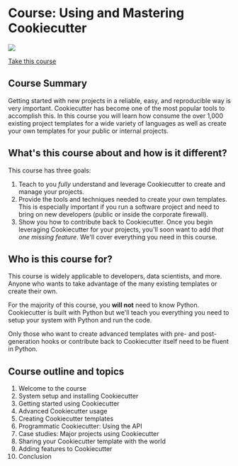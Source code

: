 # Course: Using and Mastering Cookiecutter

[![](https://raw.githubusercontent.com/mikeckennedy/cookiecutter-course/master/readme_resources/cookiecutter-course-sm-play.png?token=AB8PaZXF1TiEAIjUpRDZ0HqaTkl3OLz5ks5YxYYkwA%3D%3D)](https://training.talkpython.fm/courses/explore_cookiecutter_course/using-and-mastering-cookiecutter-templates-for-project-creation)

[Take this course](https://training.talkpython.fm/courses/explore_cookiecutter_course/using-and-mastering-cookiecutter-templates-for-project-creation)

## Course Summary

Getting started with new projects in a reliable, easy, and reproducible way is very important. Cookiecutter has become one of the most popular tools to accomplish this. In this course you will learn how consume the over 1,000 existing project templates for a wide variety of languages as well as create your own templates for your public or internal projects.

## What's this course about and how is it different?

This course has three goals:

1. Teach to you *fully* understand and leverage Cookiecutter to create and manage your projects.
2. Provide the tools and techniques needed to create your own templates. This is especially important if you run a software project and need to bring on new developers (public or inside the corporate firewall).
3. Show you how to contribute back to Cookiecutter. Once you begin leveraging Cookiecutter for your projects, you'll soon want to add *that one missing feature*. We'll cover everything you need in this course.

## Who is this course for?

This course is widely applicable to developers, data scientists, and more. Anyone who wants to take advantage of the many existing templates or create their own.

For the majority of this course, you **will not** need to know Python. Cookiecutter is built with Python but we'll teach you everything you need to setup your system with Python and run the code.

Only those who want to create advanced templates with pre- and post-generation hooks or contribute back to Cookiecutter itself need to be fluent in Python.

## Course outline and topics

1. Welcome to the course
2. System setup and installing Cookiecutter
3. Getting started using Cookiecutter
4. Advanced Cookiecutter usage
5. Creating Cookiecutter templates
6. Programmatic Cookiecutter: Using the API
7. Case studies: Major projects using Cookiecutter
8. Sharing your Cookiecutter template with the world
9. Adding features to Cookiecutter
10. Conclusion